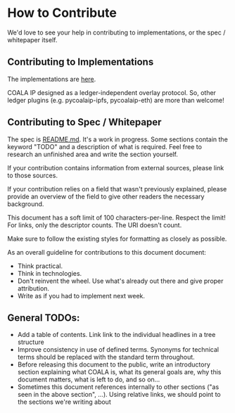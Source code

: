 # How to Contribute

We'd love to see your help in contributing to implementations, or the spec / whitepaper itself.

## Contributing to Implementations

The implementations are [here](IMPLEMENTATIONS.md). 

COALA IP designed as a ledger-independent overlay protocol. So, other ledger plugins (e.g. pycoalaip-ipfs, pycoalaip-eth) are more than welcome!

## Contributing to Spec / Whitepaper

The spec is [README.md](README.md). It's a work in progress. Some sections contain the keyword "TODO" and a description of
what is required. Feel free to research an unfinished area and write the section yourself.

If your contribution contains information from external sources, please link to those sources.

If your contribution relies on a field that wasn't previously explained, please provide an overview
of the field to give other readers the necessary background.

This document has a soft limit of 100 characters-per-line. Respect the limit! For links, only the
descriptor counts. The URI doesn't count.

Make sure to follow the existing styles for formatting as closely as possible.

As an overall guideline for contributions to this document document:

- Think practical.
- Think in technologies.
- Don't reinvent the wheel. Use what's already out there and give proper attribution.
- Write as if you had to implement next week.


## General TODOs:

- Add a table of contents. Link link to the individual headlines in a tree structure
- Improve consistency in use of defined terms. Synonyms for technical terms should be replaced
  with the standard term throughout.
- Before releasing this document to the public, write an introductory section explaining what COALA
  is, what its general goals are, why this document matters, what is left to do, and so on...
- Sometimes this document references internally to other sections ("as seen in the above section",
  ...). Using relative links, we should point to the sections we're writing about

